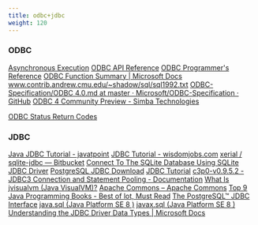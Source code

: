```yaml
---
title: odbc+jdbc
weight: 120
---
```



<H3 LAST_MODIFIED="1562794450">ODBC</H3>

<a href="https://msdn.microsoft.com/en-us/library/ms713563(v=vs.85).aspx">Asynchronous Execution</a>
<a href="https://msdn.microsoft.com/en-us/library/ms714562(v=vs.85).aspx">ODBC API Reference</a>
<a href="https://msdn.microsoft.com/en-us/library/ms714177(v=vs.85).aspx">ODBC Programmer&#39;s Reference</a>
<a href="https://docs.microsoft.com/en-us/sql/odbc/reference/syntax/odbc-function-summary">ODBC Function Summary | Microsoft Docs</a>
<a href="http://www.contrib.andrew.cmu.edu/~shadow/sql/sql1992.txt">www.contrib.andrew.cmu.edu/~shadow/sql/sql1992.txt</a>
<a href="https://github.com/Microsoft/ODBC-Specification/blob/master/ODBC%204.0.md">ODBC-Specification/ODBC 4.0.md at master · Microsoft/ODBC-Specification · GitHub</a>
<a href="http://www.simba.com/odbc-4-community-preview/">ODBC 4 Community Preview - Simba Technologies</a>


<a href="https://www.easysoft.com/developer/interfaces/odbc/sqlstate_status_return_codes.html">ODBC Status Return Codes</a>

<H3 LAST_MODIFIED="1562794450">JDBC</H3>

<a href="https://www.javatpoint.com/java-jdbc">Java JDBC Tutorial - javatpoint</a>
<a href="https://www.wisdomjobs.com/e-university/jdbc-tutorial-278.html">JDBC Tutorial - wisdomjobs.com</a>
<a href="https://bitbucket.org/xerial/sqlite-jdbc">xerial / sqlite-jdbc — Bitbucket</a>
<a href="http://www.sqlitetutorial.net/sqlite-java/sqlite-jdbc-driver/">Connect To The SQLite Database Using SQLite JDBC Driver</a>
<a href="https://jdbc.postgresql.org/download.html">PostgreSQL JDBC Download</a>
<a href="https://www.tutorialspoint.com/jdbc/index.htm">JDBC Tutorial</a>
<a href="http://www.mchange.com/projects/c3p0/#what_is">c3p0-v0.9.5.2 - JDBC3 Connection and Statement Pooling - Documentation</a>
<a href="http://www.herongyang.com/Java-Tools/jvisualvm-What-Is-Java-VisualVM.html">What Is jvisualvm (Java VisualVM)?</a>
<a href="http://commons.apache.org/">Apache Commons – Apache Commons</a>
<a href="http://javarevisited.blogspot.ca/2013/01/top-5-java-programming-books-best-good.html">Top 9 Java Programming Books - Best of lot, Must Read</a>
<a href="file:///D:/doc/pgj/index.html">The PostgreSQL™ JDBC Interface</a>
<a href="https://docs.oracle.com/javase/8/docs/api/java/sql/package-summary.html">java.sql (Java Platform SE 8 )</a>
<a href="https://docs.oracle.com/javase/8/docs/api/javax/sql/package-summary.html">javax.sql (Java Platform SE 8 )</a>
<a href="https://docs.microsoft.com/en-us/sql/connect/jdbc/understanding-the-jdbc-driver-data-types">Understanding the JDBC Driver Data Types | Microsoft Docs</a>
